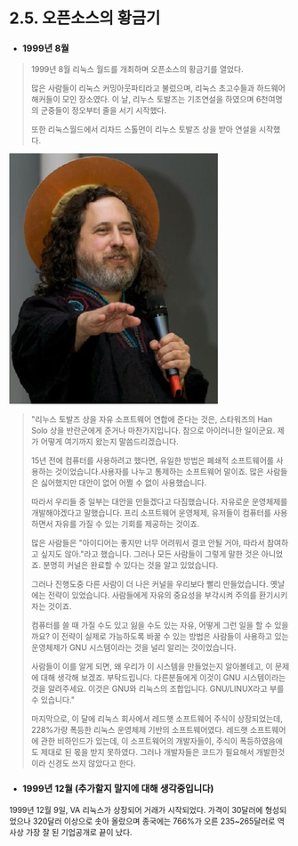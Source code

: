 # 2.5. 오픈소스의 황금기

* ### **1999년 8월**

> 1999년 8월 리눅스 월드를 개최하며 오픈소스의 황금기를 열었다.
>
> 많은 사람들이 리눅스 커밍아웃파티라고 불렀으며, 리눅스 초고수들과 하드웨어 해커들이 모인 장소였다. 이 날, 리누스 토발즈는 기조연설을 하였으며 6천여명의 군중들이 정오부터 줄을 서기 시작했다.
>
> 또한 리눅스월드에서 리차드 스톨먼이 리누스 토발즈 상을 받아 연설을 시작했다.

![](/assets/Stal1lman.png)

> "리누스 토발즈 상을 자유 소프트웨어 연합에 준다는 것은, 스타워즈의 Han Solo 상을 반란군에게 준거나 마찬가지입니다. 참으로 아이러니한 일이군요. 제가 어떻게 여기까지 왔는지 말씀드리겠습니다.
>
> 15년 전에 컴퓨터를 사용하려고 했다면, 유일한 방법은 폐쇄적 소프트웨어를 사용하는 것이었습니다.사용자를 나누고 통제하는 소프트웨어 말이죠. 많은 사람들은 싫어했지만 대안이 없어 어쩔 수 없이 사용했습니다.
>
> 따라서 우리들 중 일부는 대안을 만들겠다고 다짐했습니다. 자유로운 운영체제를 개발해야겠다고 말했습니다. 프리 소프트웨어 운영체제, 유저들이 컴퓨터를 사용하면서 자유를 가질 수 있는 기회를 제공하는 것이죠.
>
> 많은 사람들은 "아이디어는 좋지만 너무 어려워서 결코 안될 거야, 따라서 참여하고 싶지도 않아."라고 했습니다. 그러나 모든 사람들이 그렇게 말한 것은 아니었죠. 분명히 커널은 완료할 수 있다는 것을 알고 있었습니다.
>
> 그러나 진행도중 다른 사람이 더 나은 커널을 우리보다 빨리 만들었습니다. 옛날에는 전략이 있었습니다. 사람들에게 자유의 중요성을 부각시켜 주의를 환기시키자는 것이죠.
>
>  컴퓨터를 쓸 때 가질 수도 있고 잃을 수도 있는 자유, 어떻게 그런 일을 할 수 있을까요? 이 전략이 실제로 가능하도록 바꿀 수 있는 방법은 사람들이 사용하고 있는 운영체제가 GNU 시스템이라는 것을 널리 알리는 것이었습니다.
>
> 사람들이 이를 알게 되면, 왜 우리가 이 시스템을 만들었는지 알아볼테고, 이 문제에 대해 생각해 보겠죠. 부탁드립니다. 다른분들에게 이것이 GNU 시스템이라는 것을 알려주세요. 이것은 GNU와 리눅스의 조합입니다. GNU/LINUX라고 부를 수 있습니다."
>
>
>
> 마지막으로, 이 달에 리눅스 회사에서 레드햇 소프트웨어 주식이 상장되었는데, 228%가량 폭등한 리눅스 운영체제 기반의 소프트웨어였다. 레드햇 소프트웨어에 관한 비하인드가 있는데, 이 소프트웨어의 개발자들이, 주식이 폭등하였음에도 제대로 된 몫을 받지 못하였다. 그러나 개발자들은 코드가 필요해서 개발한것이라 신경도 쓰지 않았다고 한다.

* ### **1999년 12월 \(추가할지 말지에 대해 생각중입니다\)**

 1999년 12월 9일, VA 리눅스가 상장되어 거래가 시작되었다. 가격이 30달러에 형성되었으나 320달러 이상으로 솟아 올랐으며 종국에는 766%가 오른 235~265달러로 역사상 가장 잘 된 기업공개로 끝이 났다.

